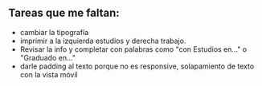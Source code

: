 ## Tareas que me faltan:

- cambiar la tipografía
- imprimir a la izquierda estudios y derecha trabajo. 
- Revisar la info y completar con palabras como "con Estudios en..." o "Graduado en..."
- darle padding al texto porque no es responsive, solapamiento de texto con la vista móvil




